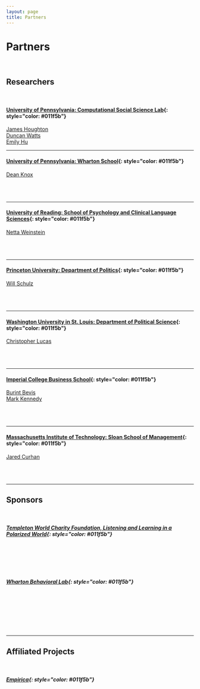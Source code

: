 ```yaml
---
layout: page
title: Partners
---
```


# Partners

<br/>

## Researchers

<br/>

#### [University of Pennsylvania: Computational Social Science Lab](https://css.seas.upenn.edu/){: style="color: #011f5b"}

[James Houghton](https://www.jamesphoughton.com/) <br/>
[Duncan Watts](https://css.seas.upenn.edu/people/duncan-watts/) <br/>
[Emily Hu](https://xinlanemilyhu.com/) <br/>

---

#### [University of Pennsylvania: Wharton School](https://www.wharton.upenn.edu/){: style="color: #011f5b"}

[Dean Knox](https://oid.wharton.upenn.edu/profile/dcknox/)
<br/><br/><br/><br/>

---

#### [University of Reading: School of Psychology and Clinical Language Sciences](https://www.reading.ac.uk/pcls/){: style="color: #011f5b"}

[Netta Weinstein](https://www.reading.ac.uk/pcls/staff/netta-weinstein)
<br/><br/><br/><br/>

---

#### [Princeton University: Department of Politics](https://politics.princeton.edu/){: style="color: #011f5b"}

[Will Schulz](https://willschulz.com/)
<br/><br/><br/><br/>

---

#### [Washington University in St. Louis: Department of Political Science](https://polisci.wustl.edu/){: style="color: #011f5b"}

[Christopher Lucas](http://christopherlucas.org/)
<br/><br/><br/><br/>

---

#### [Imperial College Business School](https://www.imperial.ac.uk/business-school/){: style="color: #011f5b"}

[Burint Bevis](https://www.imperial.ac.uk/people/b.bevis20) <br/>
[Mark Kennedy](https://www.imperial.ac.uk/people/mark.kennedy) <br/>
<br/><br/><br/>

---

#### [Massachusetts Institute of Technology: Sloan School of Management](https://www.imperial.ac.uk/business-school/){: style="color: #011f5b"}

[Jared Curhan](https://web.mit.edu/curhan/www/)
<br/><br/><br/><br/>

---

## Sponsors

<br/>

##### [Templeton World Charity Foundation, Listening and Learning in a Polarized World](https://www.templetonworldcharity.org/LLPW){: style="color: #011f5b"}

<br/><br/><br/><br/>

##### [Wharton Behavioral Lab](https://wbl.wharton.upenn.edu/){: style="color: #011f5b"}

<br/><br/>

<br/><br/><br/>

---

## Affiliated Projects

<br/>

##### [Empirica](https://empirica.ly/){: style="color: #011f5b"}


<br/><br/><br/>

